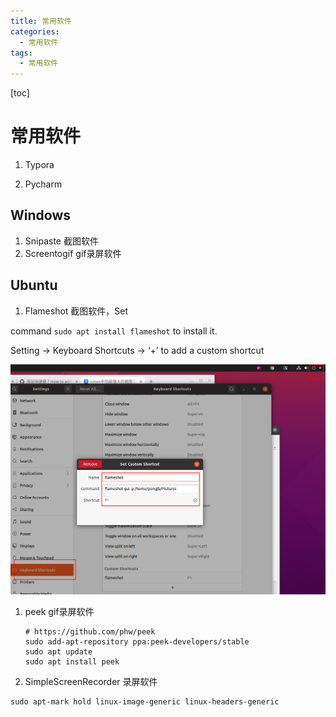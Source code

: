 ```yaml
---
title: 常用软件
categories:
  - 常用软件
tags:
  - 常用软件
---
```


[toc]

# 常用软件

1. Typora

2. Pycharm

## Windows

1. Snipaste 截图软件
2. Screentogif gif录屏软件

## Ubuntu

1. Flameshot 截图软件，Set 

command `sudo apt install flameshot` to install it.

Setting -> Keyboard Shortcuts -> ‘+’ to add a custom shortcut

 ![image-20210130020218608](/public/img/image-20210130020218608.png)

1. peek gif录屏软件 

   ```shell
   # https://github.com/phw/peek
   sudo add-apt-repository ppa:peek-developers/stable
   sudo apt update
   sudo apt install peek
   ```

2. SimpleScreenRecorder 录屏软件

```shell
sudo apt-mark hold linux-image-generic linux-headers-generic 
```

